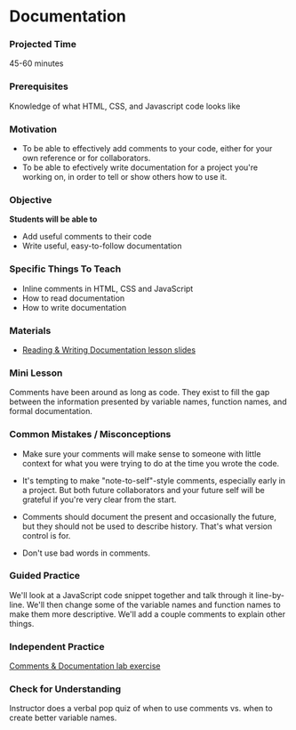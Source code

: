 # Documentation

### Projected Time
45-60 minutes

### Prerequisites
Knowledge of what HTML, CSS, and Javascript code looks like

### Motivation
- To be able to effectively add comments to your code, either for your own reference or for collaborators.
- To be able to efectively write documentation for a project you're working on, in order to tell or show others how to use it.

### Objective
**Students will be able to** 
- Add useful comments to their code
- Write useful, easy-to-follow documentation

### Specific Things To Teach
- Inline comments in HTML, CSS and JavaScript
- How to read documentation
- How to write documentation

### Materials
- [Reading & Writing Documentation lesson slides](https://docs.google.com/presentation/d/18CJBM1Z6IA4MGGy6phf2bJN5gOrzQ64y1coIMcq8te0/edit?usp=sharing)

### Mini Lesson
Comments have been around as long as code. They exist to fill the gap between the information presented by variable names, function names, and formal documentation.

### Common Mistakes / Misconceptions
- Make sure your comments will make sense to someone with little context for what you were trying to do at the time you wrote the code.

- It's tempting to make "note-to-self"-style comments, especially early in a project. But both future collaborators and your future self will be grateful if you're very clear from the start.

- Comments should document the present and occasionally the future, but they should not be used to describe history. That's what version control is for.

- Don't use bad words in comments.

### Guided Practice
We'll look at a JavaScript code snippet together and talk through it line-by-line. We'll then change some of the variable names and function names to make them more descriptive. We'll add a couple comments to explain other things. 

### Independent Practice
[Comments & Documentation lab exercise](https://github.com/Techtonica/curriculum/blob/master/documentation/lab-exercise.md)

### Check for Understanding
Instructor does a verbal pop quiz of when to use comments vs. when to create better variable names.

